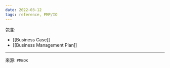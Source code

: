 ```yaml
---
date: 2022-03-12
tags: reference, PMP/IO
---
```


包含: 
- [[Business Case]]
- [[Business Management Plan]]

---
來源: `PMBOK`

